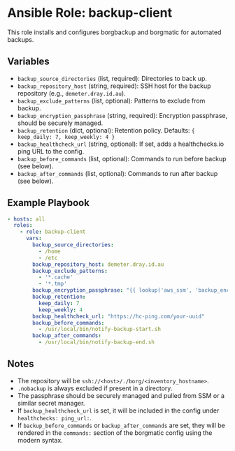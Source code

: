 # Ansible Role: backup-client

This role installs and configures borgbackup and borgmatic for automated backups.

## Variables

- `backup_source_directories` (list, required): Directories to back up.
- `backup_repository_host` (string, required): SSH host for the backup repository (e.g., `demeter.dray.id.au`).
- `backup_exclude_patterns` (list, optional): Patterns to exclude from backup.
- `backup_encryption_passphrase` (string, required): Encryption passphrase, should be securely managed.
- `backup_retention` (dict, optional): Retention policy. Defaults: `{ keep_daily: 7, keep_weekly: 4 }`
- `backup_healthcheck_url` (string, optional): If set, adds a healthchecks.io ping URL to the config.
- `backup_before_commands` (list, optional): Commands to run before backup (see below).
- `backup_after_commands` (list, optional): Commands to run after backup (see below).

## Example Playbook

```yaml
- hosts: all
  roles:
    - role: backup-client
      vars:
        backup_source_directories:
          - /home
          - /etc
        backup_repository_host: demeter.dray.id.au
        backup_exclude_patterns:
          - '*.cache'
          - '*.tmp'
        backup_encryption_passphrase: "{{ lookup('aws_ssm', 'backup_encryption_passphrase', region='ap-southeast-2') }}"
        backup_retention:
          keep_daily: 7
          keep_weekly: 4
        backup_healthcheck_url: "https://hc-ping.com/your-uuid"
        backup_before_commands:
          - /usr/local/bin/notify-backup-start.sh
        backup_after_commands:
          - /usr/local/bin/notify-backup-end.sh
```

## Notes

- The repository will be `ssh://<host>/./borg/<inventory_hostname>`.
- `.nobackup` is always excluded if present in a directory.
- The passphrase should be securely managed and pulled from SSM or a similar secret manager.
- If `backup_healthcheck_url` is set, it will be included in the config under `healthchecks: ping_url:`.
- If `backup_before_commands` or `backup_after_commands` are set, they will be rendered in the `commands:` section of the borgmatic config using the modern syntax.
